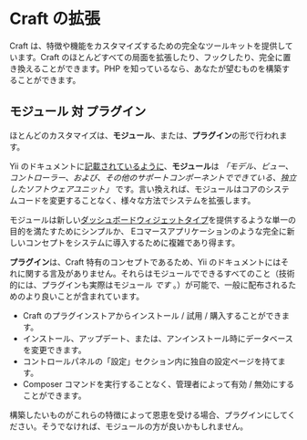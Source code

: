 # Craft の拡張

Craft は、特徴や機能をカスタマイズするための完全なツールキットを提供しています。Craft のほとんどすべての局面を拡張したり、フックしたり、完全に置き換えることができます。PHP を知っているなら、あなたが望むものを構築することができます。

## モジュール 対 プラグイン

ほとんどのカスタマイズは、**モジュール**、または、**プラグイン**の形で行われます。

Yii のドキュメントに[記載されているように](https://www.yiiframework.com/doc/guide/2.0/en/structure-modules)、**モジュール**は _「モデル、ビュー、コントローラー、および、その他のサポートコンポーネントでできている、独立したソフトウェアユニット」_ です。言い換えれば、モジュールはコアのシステムコードを変更することなく、様々な方法でシステムを拡張します。

モジュールは新しい[ダッシュボードウィジェットタイプ](widget-types.md)を提供するような単一の目的を満たすためにシンプルか、 Eコマースアプリケーションのような完全に新しいコンセプトをシステムに導入するために複雑であり得ます。

**プラグイン**は、Craft 特有のコンセプトであるため、Yii のドキュメントにはそれに関する言及がありません。それらはモジュールでできるすべてのこと（技術的には、プラグインも実際はモジュール _です_ 。）が可能で、一般に配布されるためのより良いことが含まれています。

- Craft のプラグインストアからインストール / 試用 / 購入することができます。
- インストール、アップデート、または、アンインストール時にデータベースを変更できます。
- コントロールパネルの「設定」セクション内に独自の設定ページを持てます。
- Composer コマンドを実行することなく、管理者によって有効 / 無効にすることができます。

構築したいものがこれらの特徴によって恩恵を受ける場合、プラグインにしてください。そうでなければ、モジュールの方が良いかもしれません。

